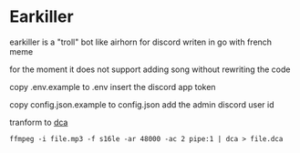# Earkiller 

earkiller is a "troll" bot like airhorn for discord writen in go with french meme 

for the moment it does not support adding song without rewriting the code


copy .env.example to .env insert the discord app token

copy config.json.example to config.json add the admin discord user id



tranform to [dca](https://github.com/bwmarrin/dca/tree/master/cmd/dca)
```batch
ffmpeg -i file.mp3 -f s16le -ar 48000 -ac 2 pipe:1 | dca > file.dca
```
